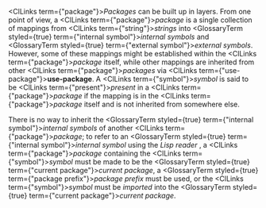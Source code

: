 



<ClLinks  term={"package"}><i>Packages</i></ClLinks> can be built up in layers. From one point of view, a <ClLinks  term={"package"}><i>package</i></ClLinks> is a single collection of mappings from <ClLinks  term={"string"}><i>strings</i></ClLinks> into <GlossaryTerm styled={true} term={"internal symbol"}><i>internal symbols</i></GlossaryTerm> and <GlossaryTerm styled={true} term={"external symbol"}><i>external symbols</i></GlossaryTerm>. However, some of these mappings might be established within the <ClLinks  term={"package"}><i>package</i></ClLinks> itself, while other mappings are inherited from other <ClLinks  term={"package"}><i>packages</i></ClLinks> via <ClLinks  term={"use-package"}><b>use-package</b></ClLinks>. A <ClLinks  term={"symbol"}><i>symbol</i></ClLinks> is said to be <ClLinks  term={"present"}><i>present</i></ClLinks> in a <ClLinks  term={"package"}><i>package</i></ClLinks> if the mapping is in the <ClLinks  term={"package"}><i>package</i></ClLinks> itself and is not inherited from somewhere else. 



There is no way to inherit the <GlossaryTerm styled={true} term={"internal symbol"}><i>internal symbols</i></GlossaryTerm> of another <ClLinks  term={"package"}><i>package</i></ClLinks>; to refer to an <GlossaryTerm styled={true} term={"internal symbol"}><i>internal symbol</i></GlossaryTerm> using the *Lisp reader* , a <ClLinks  term={"package"}><i>package</i></ClLinks> containing the <ClLinks  term={"symbol"}><i>symbol</i></ClLinks> must be made to be the <GlossaryTerm styled={true} term={"current package"}><i>current package</i></GlossaryTerm>, a <GlossaryTerm styled={true} term={"package prefix"}><i>package prefix</i></GlossaryTerm> must be used, or the <ClLinks  term={"symbol"}><i>symbol</i></ClLinks> must be *imported* into the <GlossaryTerm styled={true} term={"current package"}><i>current package</i></GlossaryTerm>. 



